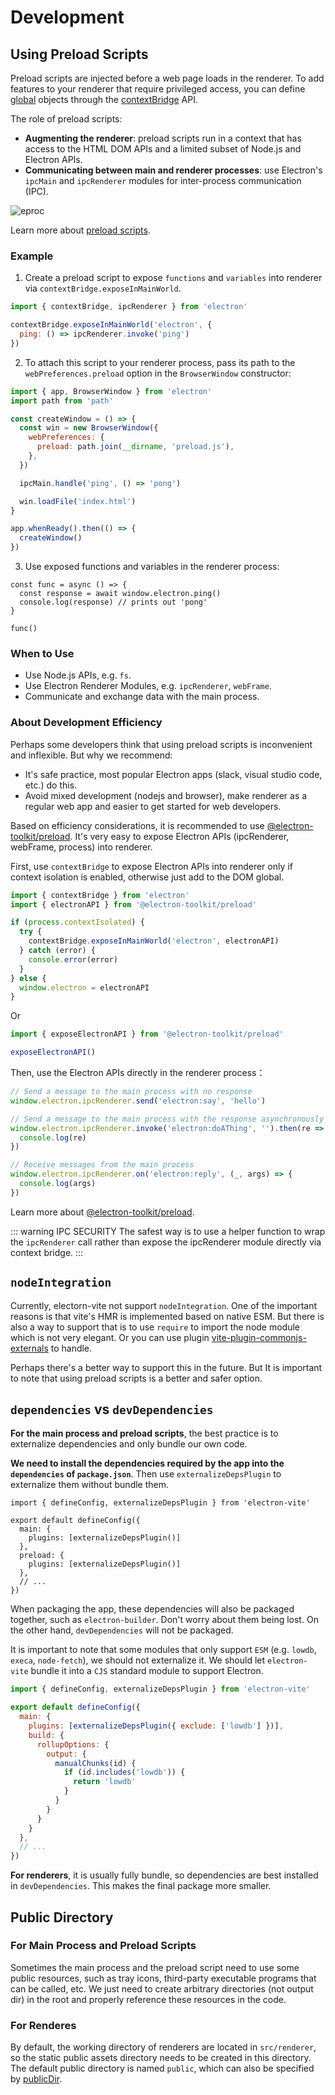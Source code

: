 # Development

## Using Preload Scripts

Preload scripts are injected before a web page loads in the renderer. To add features to your renderer that require privileged access, you can define [global](https://developer.mozilla.org/en-US/docs/Glossary/Global_object) objects through the [contextBridge](https://www.electronjs.org/docs/latest/api/context-bridge) API.

The role of preload scripts:

- **Augmenting the renderer**: preload scripts run in a context that has access to the HTML DOM APIs and a limited subset of Node.js and Electron APIs.
- **Communicating between main and renderer processes**: use Electron's `ipcMain` and `ipcRenderer` modules for inter-process communication (IPC).

<script setup>
import { withBase } from 'vitepress'
</script>

<p>
  <img :src="withBase('/electron-processes.png')" class="ev-dev" alt="eproc">
</p>

Learn more about [preload scripts](https://www.electronjs.org/docs/latest/tutorial/tutorial-preload).

### Example

1. Create a preload script to expose `functions` and `variables` into renderer via `contextBridge.exposeInMainWorld`.

```js
import { contextBridge, ipcRenderer } from 'electron'

contextBridge.exposeInMainWorld('electron', {
  ping: () => ipcRenderer.invoke('ping')
})
```

2. To attach this script to your renderer process, pass its path to the `webPreferences.preload` option in the `BrowserWindow` constructor:

```js {7,11}
import { app, BrowserWindow } from 'electron'
import path from 'path'

const createWindow = () => {
  const win = new BrowserWindow({
    webPreferences: {
      preload: path.join(__dirname, 'preload.js'),
    },
  })

  ipcMain.handle('ping', () => 'pong')

  win.loadFile('index.html')
}

app.whenReady().then(() => {
  createWindow()
})
```

3. Use exposed functions and variables in the renderer process:

```js{2}
const func = async () => {
  const response = await window.electron.ping()
  console.log(response) // prints out 'pong'
}

func()
```

### When to Use

- Use Node.js APIs, e.g. `fs`.
- Use Electron Renderer Modules, e.g. `ipcRenderer`, `webFrame`.
- Communicate and exchange data with the main process.

### About Development Efficiency

Perhaps some developers think that using preload scripts is inconvenient and inflexible. But why we recommend:

- It's safe practice, most popular Electron apps (slack, visual studio code, etc.) do this.
- Avoid mixed development (nodejs and browser), make renderer as a regular web app and easier to get started for web developers.

Based on efficiency considerations, it is recommended to use [@electron-toolkit/preload](https://github.com/alex8088/electron-toolkit/tree/master/packages/preload). It's very easy to expose Electron APIs (ipcRenderer, webFrame, process) into renderer.

First, use `contextBridge` to expose Electron APIs into renderer only if context isolation is enabled, otherwise just add to the DOM global.

```js
import { contextBridge } from 'electron'
import { electronAPI } from '@electron-toolkit/preload'

if (process.contextIsolated) {
  try {
    contextBridge.exposeInMainWorld('electron', electronAPI)
  } catch (error) {
    console.error(error)
  }
} else {
  window.electron = electronAPI
}
```

Or

```js
import { exposeElectronAPI } from '@electron-toolkit/preload'

exposeElectronAPI()
```

Then, use the Electron APIs directly in the renderer process：

```js
// Send a message to the main process with no response
window.electron.ipcRenderer.send('electron:say', 'hello')

// Send a message to the main process with the response asynchronously
window.electron.ipcRenderer.invoke('electron:doAThing', '').then(re => {
  console.log(re)
})

// Receive messages from the main process
window.electron.ipcRenderer.on('electron:reply', (_, args) => {
  console.log(args)
})
```

Learn more about [@electron-toolkit/preload](https://github.com/alex8088/electron-toolkit/tree/master/packages/preload).

::: warning IPC SECURITY
The safest way is to use a helper function to wrap the `ipcRenderer` call rather than expose the ipcRenderer module directly via context bridge.
:::

## `nodeIntegration`

Currently, electorn-vite not support `nodeIntegration`. One of the important reasons is that vite's  HMR is implemented based on native ESM. But there is also a way to support that is to use `require` to import the node module which is not very elegant. Or you can use plugin [vite-plugin-commonjs-externals](https://github.com/xiaoxiangmoe/vite-plugin-commonjs-externals) to handle.

Perhaps there's a better way to support this in the future. But It is important to note that  using preload scripts is a better and safer option.

## `dependencies` vs `devDependencies`

**For the main process and preload scripts**, the best practice is to externalize dependencies and only bundle our own code.

**We need to install the dependencies required by the app into the `dependencies` of `package.json`**. Then use `externalizeDepsPlugin` to externalize them without bundle them.

```js{5,8}
import { defineConfig, externalizeDepsPlugin } from 'electron-vite'

export default defineConfig({
  main: {
    plugins: [externalizeDepsPlugin()]
  },
  preload: {
    plugins: [externalizeDepsPlugin()]
  },
  // ...
})
```

When packaging the app, these dependencies will also be packaged together, such as `electron-builder`. Don't worry about them being lost. On the other hand, `devDependencies` will not be packaged.

It is important to note that some modules that only support `ESM` (e.g. `lowdb`, `execa`, `node-fetch`), we should not externalize it. We should let `electron-vite` bundle it into a `CJS` standard module to support Electron.

```js {5}
import { defineConfig, externalizeDepsPlugin } from 'electron-vite'

export default defineConfig({
  main: {
    plugins: [externalizeDepsPlugin({ exclude: ['lowdb'] })],
    build: {
      rollupOptions: {
        output: {
          manualChunks(id) {
            if (id.includes('lowdb')) {
              return 'lowdb'
            }
          }
        }
      }
    }
  },
  // ...
})
```

**For renderers**, it is usually fully bundle, so dependencies are best installed in `devDependencies`. This makes the final package more smaller.

## Public Directory

### For Main Process and Preload Scripts

Sometimes the main process and the preload script need to use some public resources, such as tray icons, third-party executable programs that can be called, etc. We just need to create arbitrary directories (not output dir) in the root and properly reference these resources in the code.

### For Renderes

By default, the working directory of renderers are located in `src/renderer`, so the static public assets directory needs to be created in this directory. The default public directory is named `public`, which can also be specified by [publicDir](https://vitejs.dev/config/shared-options.html#publicdir).
